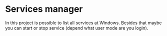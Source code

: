 # Services manager
In this project is possible to list all services at Windows. Besides that maybe you can start or stop service (depend what user mode are you login).
